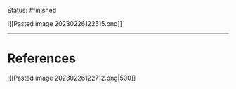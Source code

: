 Status: #finished 

![[Pasted image 20230226122515.png]]




---
# References
![[Pasted image 20230226122712.png|500]]